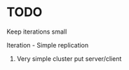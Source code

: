 # TODO
Keep iterations small

Iteration - Simple replication
1. Very simple cluster put server/client
